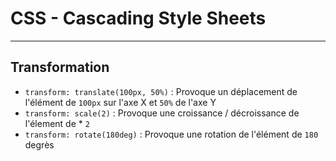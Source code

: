 # CSS - Cascading Style Sheets

---

## Transformation

- `transform: translate(100px, 50%)` : Provoque un déplacement de l'élément de `100px` sur l'axe X et `50%` de l'axe Y
- `transform: scale(2)` : Provoque une croissance / décroissance de l'élement de \* `2`
- `transform: rotate(180deg)` : Provoque une rotation de l'élément de `180` degrès
